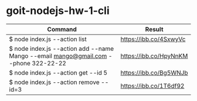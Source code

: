 # goit-nodejs-hw-1-cli

|  Command | Result  |
|---|---|
| $ node index.js --action list  |https://ibb.co/4SxwyVc   |
| $ node index.js --action add --name Mango --email mango@gmail.com --phone 322-22-22  |  https://ibb.co/HpyNnKM |
| $ node index.js --action get --id 5  |  https://ibb.co/Bg5WNJb |
| $ node index.js --action remove --id=3  | https://ibb.co/1T6df92  |

